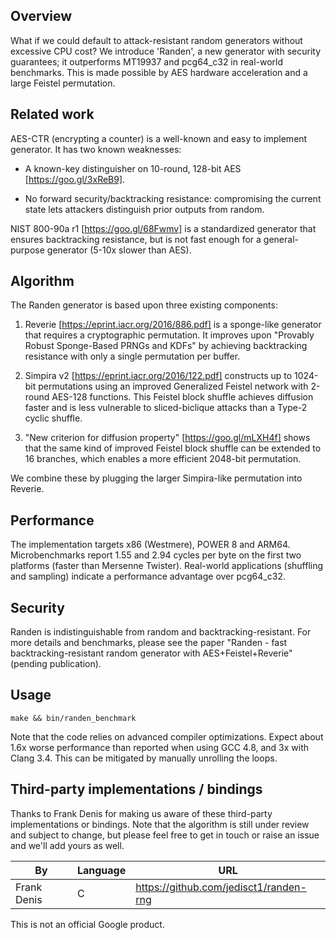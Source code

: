 ## Overview

What if we could default to attack-resistant random generators without excessive
CPU cost? We introduce 'Randen', a new generator with security guarantees; it
outperforms MT19937 and pcg64_c32 in real-world benchmarks. This is made
possible by AES hardware acceleration and a large Feistel permutation.

## Related work

AES-CTR (encrypting a counter) is a well-known and easy to implement generator.
It has two known weaknesses:

-   A known-key distinguisher on 10-round, 128-bit AES [https://goo.gl/3xReB9].

-   No forward security/backtracking resistance: compromising the current state
    lets attackers distinguish prior outputs from random.

NIST 800-90a r1 [https://goo.gl/68Fwmv] is a standardized generator that ensures
backtracking resistance, but is not fast enough for a general-purpose generator
(5-10x slower than AES).

## Algorithm

The Randen generator is based upon three existing components:

1)  Reverie [https://eprint.iacr.org/2016/886.pdf] is a sponge-like generator
    that requires a cryptographic permutation. It improves upon "Provably Robust
    Sponge-Based PRNGs and KDFs" by achieving backtracking resistance with only
    a single permutation per buffer.

2)  Simpira v2 [https://eprint.iacr.org/2016/122.pdf] constructs up to 1024-bit
    permutations using an improved Generalized Feistel network with 2-round
    AES-128 functions. This Feistel block shuffle achieves diffusion faster and
    is less vulnerable to sliced-biclique attacks than a Type-2 cyclic shuffle.

3)  "New criterion for diffusion property" [https://goo.gl/mLXH4f] shows that
    the same kind of improved Feistel block shuffle can be extended to 16
    branches, which enables a more efficient 2048-bit permutation.

We combine these by plugging the larger Simpira-like permutation into Reverie.

## Performance

The implementation targets x86 (Westmere), POWER 8 and ARM64. Microbenchmarks
report 1.55 and 2.94 cycles per byte on the first two platforms (faster than
Mersenne Twister). Real-world applications (shuffling and sampling) indicate a
performance advantage over pcg64_c32.

## Security

Randen is indistinguishable from random and backtracking-resistant. For more
details and benchmarks, please see
the paper "Randen - fast backtracking-resistant random generator with
AES+Feistel+Reverie" (pending publication).

## Usage

`make && bin/randen_benchmark`

Note that the code relies on advanced compiler optimizations. Expect about 1.6x
worse performance than reported when using GCC 4.8, and 3x with Clang 3.4.
This can be mitigated by manually unrolling the loops.

## Third-party implementations / bindings

Thanks to Frank Denis for making us aware of these third-party implementations
or bindings. Note that the algorithm is still under review and subject to
change, but please feel free to get in touch or raise an issue and we'll
add yours as well.

By | Language | URL
--- | --- | ---
Frank Denis | C | https://github.com/jedisct1/randen-rng


This is not an official Google product.
